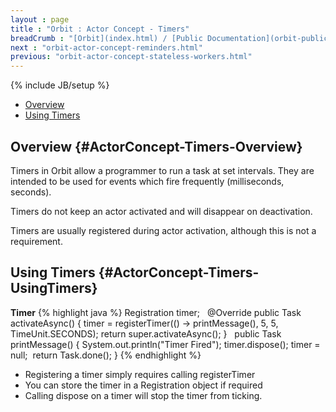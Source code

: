 ```yaml
---
layout : page
title : "Orbit : Actor Concept - Timers"
breadCrumb : "[Orbit](index.html) / [Public Documentation](orbit-public-documentation.html) / [Actors](orbit-actors.html) / [Actor Concepts](orbit-actor-concepts.html)"
next : "orbit-actor-concept-reminders.html"
previous: "orbit-actor-concept-stateless-workers.html"
---
```

{% include JB/setup %}



-  [Overview](#ActorConcept-Timers-Overview)
-  [Using Timers](#ActorConcept-Timers-UsingTimers)



Overview {#ActorConcept-Timers-Overview}
----------


Timers in Orbit allow a programmer to run a task at set intervals. They are intended to be used for events which fire frequently (milliseconds, seconds).


Timers do not keep an actor activated and will disappear on deactivation.


Timers are usually registered during actor activation, although this is not a requirement.




Using Timers {#ActorConcept-Timers-UsingTimers}
----------

**Timer** 
{% highlight java %}
Registration timer;
 
@Override
public Task activateAsync()
{
    timer = registerTimer(() -> printMessage(), 5, 5, TimeUnit.SECONDS);
    return super.activateAsync();
}
 
public Task printMessage()
{
    System.out.println("Timer Fired");
    timer.dispose();
    timer = null; 
    return Task.done();
}
{% endhighlight %}

-  Registering a timer simply requires calling registerTimer
-  You can store the timer in a Registration object if required
-  Calling dispose on a timer will stop the timer from ticking.
